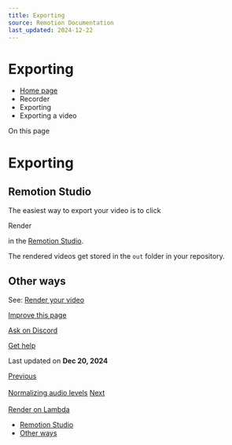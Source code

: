 ```yaml
---
title: Exporting
source: Remotion Documentation
last_updated: 2024-12-22
---
```


# Exporting

- [Home page](/)
- Recorder
- Exporting
- Exporting a video

On this page

# Exporting

## Remotion Studio [​](\#remotion-studio "Direct link to Remotion Studio")

The easiest way to export your video is to click

Render

in the [Remotion Studio](/docs/studio).

The rendered videos get stored in the `out` folder in your repository.

## Other ways [​](\#other-ways "Direct link to Other ways")

See: [Render your video](/docs/render)

[Improve this page](https://github.com/remotion-dev/remotion/edit/main/packages/docs/docs/recorder/exporting.mdx)

[Ask on Discord](https://remotion.dev/discord)

[Get help](/docs/get-help)

Last updated on **Dec 20, 2024**

[Previous\
\
Normalizing audio levels](/docs/recorder/editing/normalizing-audio) [Next\
\
Render on Lambda](/docs/recorder/lambda-rendering)

- [Remotion Studio](#remotion-studio)
- [Other ways](#other-ways)
